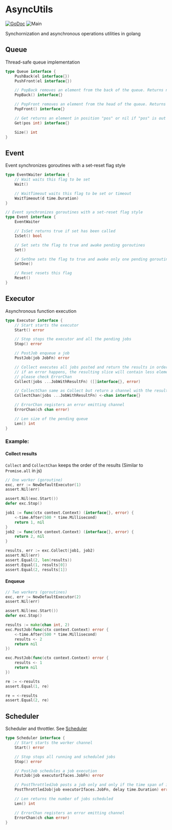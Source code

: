 # AsyncUtils

[![GoDoc](https://godoc.org/github.com/GustavoKatel/asyncutils?status.svg)](https://godoc.org/github.com/GustavoKatel/asyncutils)
![Main](https://github.com/GustavoKatel/asyncutils/workflows/Main/badge.svg)

Synchornization and asynchronous operations utilities in golang

## Queue

Thread-safe queue implementation

```go
type Queue interface {
	PushBack(el interface{})
	PushFront(el interface{})

	// PopBack removes an element from the back of the queue. Returns nil if queue is empty
	PopBack() interface{}

	// PopFront removes an element from the head of the queue. Returns nil if queue is empty
	PopFront() interface{}

	// Get returns an element in position "pos" or nil if "pos" is out of bounds
	Get(pos int) interface{}

	Size() int
}
```

## Event

Event synchronizes goroutines with a set-reset flag style

```go
type EventWaiter interface {
	// Wait waits this flag to be set
	Wait()

	// WaitTimeout waits this flag to be set or timeout
	WaitTimeout(d time.Duration)
}

// Event synchronizes goroutines with a set-reset flag style
type Event interface {
	EventWaiter

	// IsSet returns true if set has been called
	IsSet() bool

	// Set sets the flag to true and awake pending goroutines
	Set()

	// SetOne sets the flag to true and awake only one pending goroutines
	SetOne()

	// Reset resets this flag
	Reset()
}
```

## Executor

Asynchronous function execution

```go
type Executor interface {
	// Start starts the executor
	Start() error

	// Stop stops the executor and all the pending jobs
	Stop() error

	// PostJob enqueue a job
	PostJob(job JobFn) error

	// Collect executes all jobs posted and return the results in order
	// if an error happens, the resulting slice will contain less elements than jobs
	// please check ErrorChan
	Collect(jobs ...JobWithResultFn) ([]interface{}, error)

	// CollectChan same as Collect but return a channel with the results
	CollectChan(jobs ...JobWithResultFn) <-chan interface{}

	// ErrorChan registers an error emitting channel
	ErrorChan(ch chan error)

	// Len size of the pending queue
	Len() int
}
```

### Example:

#### Collect results

`Collect` and `CollectChan` keeps the order of the results (Similar to `Promise.all` in js)

```go
// One worker (goroutine)
exc, err := NewDefaultExecutor(1)
assert.Nil(err)

assert.Nil(exc.Start())
defer exc.Stop()

job1 := func(ctx context.Context) (interface{}, error) {
    <-time.After(500 * time.Millisecond)
    return 1, nil
}
job2 := func(ctx context.Context) (interface{}, error) {
    return 2, nil
}

results, err := exc.Collect(job1, job2)
assert.Nil(err)
assert.Equal(2, len(results))
assert.Equal(1, results[0])
assert.Equal(2, results[1])
```

#### Enqueue

```go
// Two workers (goroutines)
exc, err := NewDefaultExecutor(2)
assert.Nil(err)

assert.Nil(exc.Start())
defer exc.Stop()

results := make(chan int, 2)
exc.PostJob(func(ctx context.Context) error {
    <-time.After(500 * time.Millisecond)
    results <- 2
    return nil
})

exc.PostJob(func(ctx context.Context) error {
    results <- 1
    return nil
})

re := <-results
assert.Equal(1, re)

re = <-results
assert.Equal(2, re)
```

## Scheduler

Scheduler and throttler. See [Scheduler](https://github.com/GustavoKatel/asyncutils/blob/master/scheduler/README.md)

```go
type Scheduler interface {
	// Start starts the worker channel
	Start() error

	// Stop stops all running and scheduled jobs
	Stop() error

	// PostJob schedules a job execution
	PostJob(job executorIfaces.JobFn) error

	// PostThrottledJob posts a job only and only if the time span of its last execution was greater than "duration"
	PostThrottledJob(job executorIfaces.JobFn, delay time.Duration) error

	// Len returns the number of jobs scheduled
	Len() int

	// ErrorChan registers an error emitting channel
	ErrorChan(ch chan error)
}
```
